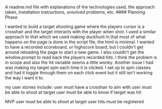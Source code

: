 A readme.md file with explanations of the technologies used, the approach taken, installation instructions, unsolved problems, etc. #### Planning Phase

I wanted to build a target shooting game where the players cursor is a crosshair and the target interacts with the player when shot.   I used a similar approach to that which we used making duckhunt in that most of what happens on the page is done in the script file, the html is minimal.
I wanted to have a recorded scoreboard, or highscore board, but I couldn't get around reloading the page to start a new game.   I also couldn't get the window.prompt to read back the players recorded hits.   I think the problem is in scope and also the hit variable seems a little wonky.   Another issue I had was making my target spin each time it is clicked.  I set up to spin classes and had it toggle through them on each click event but it still isn't working the way I want it to.

my user stories include:
user must have a crosshair to aim with
user must be able to shoot at target
user must be able to know if target was hit

MVP
user must be able to shoot at target
user hits must be registered
